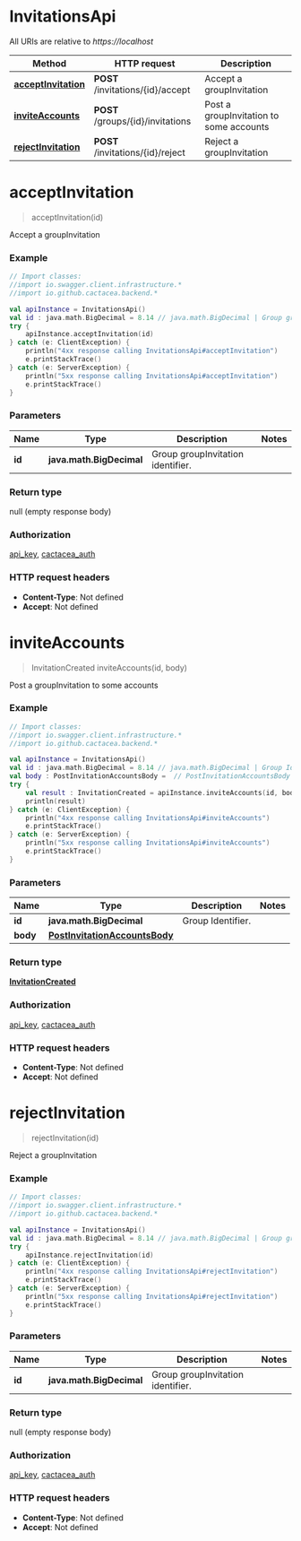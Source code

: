 # InvitationsApi

All URIs are relative to *https://localhost*

Method | HTTP request | Description
------------- | ------------- | -------------
[**acceptInvitation**](InvitationsApi.md#acceptInvitation) | **POST** /invitations/{id}/accept | Accept a groupInvitation
[**inviteAccounts**](InvitationsApi.md#inviteAccounts) | **POST** /groups/{id}/invitations | Post a groupInvitation to some accounts
[**rejectInvitation**](InvitationsApi.md#rejectInvitation) | **POST** /invitations/{id}/reject | Reject a groupInvitation


<a name="acceptInvitation"></a>
# **acceptInvitation**
> acceptInvitation(id)

Accept a groupInvitation

### Example
```kotlin
// Import classes:
//import io.swagger.client.infrastructure.*
//import io.github.cactacea.backend.*

val apiInstance = InvitationsApi()
val id : java.math.BigDecimal = 8.14 // java.math.BigDecimal | Group groupInvitation identifier.
try {
    apiInstance.acceptInvitation(id)
} catch (e: ClientException) {
    println("4xx response calling InvitationsApi#acceptInvitation")
    e.printStackTrace()
} catch (e: ServerException) {
    println("5xx response calling InvitationsApi#acceptInvitation")
    e.printStackTrace()
}
```

### Parameters

Name | Type | Description  | Notes
------------- | ------------- | ------------- | -------------
 **id** | **java.math.BigDecimal**| Group groupInvitation identifier. |

### Return type

null (empty response body)

### Authorization

[api_key](../README.md#api_key), [cactacea_auth](../README.md#cactacea_auth)

### HTTP request headers

 - **Content-Type**: Not defined
 - **Accept**: Not defined

<a name="inviteAccounts"></a>
# **inviteAccounts**
> InvitationCreated inviteAccounts(id, body)

Post a groupInvitation to some accounts

### Example
```kotlin
// Import classes:
//import io.swagger.client.infrastructure.*
//import io.github.cactacea.backend.*

val apiInstance = InvitationsApi()
val id : java.math.BigDecimal = 8.14 // java.math.BigDecimal | Group Identifier.
val body : PostInvitationAccountsBody =  // PostInvitationAccountsBody | 
try {
    val result : InvitationCreated = apiInstance.inviteAccounts(id, body)
    println(result)
} catch (e: ClientException) {
    println("4xx response calling InvitationsApi#inviteAccounts")
    e.printStackTrace()
} catch (e: ServerException) {
    println("5xx response calling InvitationsApi#inviteAccounts")
    e.printStackTrace()
}
```

### Parameters

Name | Type | Description  | Notes
------------- | ------------- | ------------- | -------------
 **id** | **java.math.BigDecimal**| Group Identifier. |
 **body** | [**PostInvitationAccountsBody**](PostInvitationAccountsBody.md)|  |

### Return type

[**InvitationCreated**](InvitationCreated.md)

### Authorization

[api_key](../README.md#api_key), [cactacea_auth](../README.md#cactacea_auth)

### HTTP request headers

 - **Content-Type**: Not defined
 - **Accept**: Not defined

<a name="rejectInvitation"></a>
# **rejectInvitation**
> rejectInvitation(id)

Reject a groupInvitation

### Example
```kotlin
// Import classes:
//import io.swagger.client.infrastructure.*
//import io.github.cactacea.backend.*

val apiInstance = InvitationsApi()
val id : java.math.BigDecimal = 8.14 // java.math.BigDecimal | Group groupInvitation identifier.
try {
    apiInstance.rejectInvitation(id)
} catch (e: ClientException) {
    println("4xx response calling InvitationsApi#rejectInvitation")
    e.printStackTrace()
} catch (e: ServerException) {
    println("5xx response calling InvitationsApi#rejectInvitation")
    e.printStackTrace()
}
```

### Parameters

Name | Type | Description  | Notes
------------- | ------------- | ------------- | -------------
 **id** | **java.math.BigDecimal**| Group groupInvitation identifier. |

### Return type

null (empty response body)

### Authorization

[api_key](../README.md#api_key), [cactacea_auth](../README.md#cactacea_auth)

### HTTP request headers

 - **Content-Type**: Not defined
 - **Accept**: Not defined


